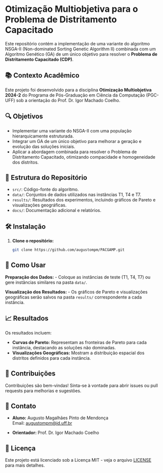 # Otimização Multiobjetiva para o Problema de Distritamento Capacitado

Este repositório contém a implementação de uma variante do algoritmo NSGA-II (Non-dominated Sorting Genetic Algorithm II) combinada com um Algoritmo Genético (GA) de um único objetivo para resolver o **Problema de Distritamento Capacitado (CDP)**. 

## 📚 Contexto Acadêmico

Este projeto foi desenvolvido para a disciplina **Otimização Multiobjetiva 2024-2** do Programa de Pós-Graduação em Ciência da Computação (PGC-UFF) sob a orientação do Prof. Dr. Igor Machado Coelho.

## 🔍 Objetivos

- Implementar uma variante do NSGA-II com uma população hierarquicamente estruturada.
- Integrar um GA de um único objetivo para melhorar a geração e evolução das soluções iniciais.
- Aplicar a abordagem combinada para resolver o Problema de Distritamento Capacitado, otimizando compacidade e homogeneidade dos distritos.

## 📁 Estrutura do Repositório

- `src/`: Código-fonte do algoritmo.
- `data/`: Conjuntos de dados utilizados nas instâncias T1, T4 e T7.
- `results/`: Resultados dos experimentos, incluindo gráficos de Pareto e visualizações geográficas.
- `docs/`: Documentação adicional e relatórios.

## 🛠️ Instalação

1. **Clone o repositório:**
    ```bash
    git clone https://github.com/augustompm/PACGAMP.git
    ```

## 🚀 Como Usar

**Preparação dos Dados:**
    - Coloque as instâncias de teste (T1, T4, T7) ou gere instâncias similares na pasta `data/`.

**Visualização dos Resultados:**
    - Os gráficos de Pareto e visualizações geográficas serão salvos na pasta `results/` correspondente a cada instância.

## 📈 Resultados

Os resultados incluem:

- **Curvas de Pareto:** Representam as fronteiras de Pareto para cada instância, destacando as soluções não dominadas.
- **Visualizações Geográficas:** Mostram a distribuição espacial dos distritos definidos para cada instância.

## 📝 Contribuições

Contribuições são bem-vindas! Sinta-se à vontade para abrir issues ou pull requests para melhorias e sugestões.

## 📧 Contato

- **Aluno:** Augusto Magalhães Pinto de Mendonça  
  Email: [augustompm@id.uff.br](mailto:augustompm@id.uff.br)

- **Orientador:** Prof. Dr. Igor Machado Coelho  

## 📜 Licença

Este projeto está licenciado sob a Licença MIT - veja o arquivo [LICENSE](LICENSE) para mais detalhes.

